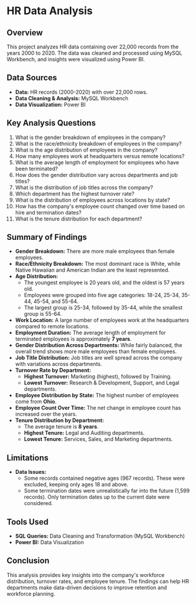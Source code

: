 # HR Data Analysis

## Overview
This project analyzes HR data containing over 22,000 records from the years 2000 to 2020. The data was cleaned and processed using MySQL Workbench, and insights were visualized using Power BI.

## Data Sources
- **Data:** HR records (2000-2020) with over 22,000 rows.
- **Data Cleaning & Analysis:** MySQL Workbench
- **Data Visualization:** Power BI

## Key Analysis Questions
1. What is the gender breakdown of employees in the company?
2. What is the race/ethnicity breakdown of employees in the company?
3. What is the age distribution of employees in the company?
4. How many employees work at headquarters versus remote locations?
5. What is the average length of employment for employees who have been terminated?
6. How does the gender distribution vary across departments and job titles?
7. What is the distribution of job titles across the company?
8. Which department has the highest turnover rate?
9. What is the distribution of employees across locations by state?
10. How has the company's employee count changed over time based on hire and termination dates?
11. What is the tenure distribution for each department?

## Summary of Findings
- **Gender Breakdown:** There are more male employees than female employees.
- **Race/Ethnicity Breakdown:** The most dominant race is White, while Native Hawaiian and American Indian are the least represented.
- **Age Distribution:**
  - The youngest employee is 20 years old, and the oldest is 57 years old.
  - Employees were grouped into five age categories: 18-24, 25-34, 35-44, 45-54, and 55-64.
  - The largest group is 25-34, followed by 35-44, while the smallest group is 55-64.
- **Work Location:** A large number of employees work at the headquarters compared to remote locations.
- **Employment Duration:** The average length of employment for terminated employees is approximately **7 years**.
- **Gender Distribution Across Departments:** While fairly balanced, the overall trend shows more male employees than female employees.
- **Job Title Distribution:** Job titles are well spread across the company with variations across departments.
- **Turnover Rate by Department:**
  - **Highest Turnover:** Marketing (highest), followed by Training.
  - **Lowest Turnover:** Research & Development, Support, and Legal departments.
- **Employee Distribution by State:** The highest number of employees come from **Ohio**.
- **Employee Count Over Time:** The net change in employee count has increased over the years.
- **Tenure Distribution by Department:**
  - The average tenure is **8 years**.
  - **Highest Tenure:** Legal and Auditing departments.
  - **Lowest Tenure:** Services, Sales, and Marketing departments.

## Limitations
- **Data Issues:**
  - Some records contained negative ages (967 records). These were excluded, keeping only ages 18 and above.
  - Some termination dates were unrealistically far into the future (1,599 records). Only termination dates up to the current date were considered.

## Tools Used
- **SQL Queries:** Data Cleaning and Transformation (MySQL Workbench)
- **Power BI:** Data Visualization

## Conclusion
This analysis provides key insights into the company's workforce distribution, turnover rates, and employee tenure. The findings can help HR departments make data-driven decisions to improve retention and workforce planning.

